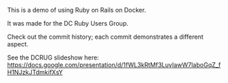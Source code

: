 This is a demo of using Ruby on Rails on Docker.

It was made for the DC Ruby Users Group.

Check out the commit history; each commit demonstrates a different aspect.

See the DCRUG slideshow here: https://docs.google.com/presentation/d/1fWL3kRtMf3LuyIawW7laboGqZ_fH1NJzkJTdmkifXsY
